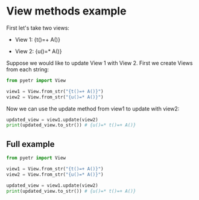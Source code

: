 # View methods example

First let's take two views:

* View 1: {t()=+ A()}

* View 2: {u()=* A()}

Suppose we would like to update View 1 with View 2. First we create Views from each string:

```py
from pyetr import View

view1 = View.from_str("{t()=+ A()}")
view2 = View.from_str("{u()=* A()}")
```

Now we can use the update method from view1 to update with view2:

```python
updated_view = view1.update(view2)
print(updated_view.to_str()) # {u()=* t()=+ A()}
```

## Full example

```python
from pyetr import View

view1 = View.from_str("{t()=+ A()}")
view2 = View.from_str("{u()=* A()}")

updated_view = view1.update(view2)
print(updated_view.to_str()) # {u()=* t()=+ A()}
```